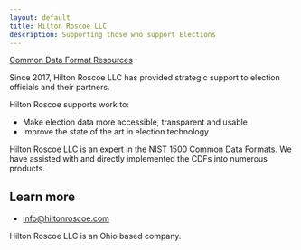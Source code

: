 ```yaml
---
layout: default
title: Hilton Roscoe LLC
description: Supporting those who support Elections
---
```

[Common Data Format Resources](./CDFResources)

Since 2017, Hilton Roscoe LLC has provided strategic support to election officials and their partners. 

Hilton Roscoe supports work to:

- Make election data more accessible, transparent and usable
- Improve the state of the art in election technology

Hilton Roscoe LLC is an expert in the NIST 1500 Common Data Formats. We have assisted with and directly implemented the CDFs into numerous products.

## Learn more
- [info@hiltonroscoe.com](info@hiltonroscoe.com)

Hilton Roscoe LLC is an Ohio based company.